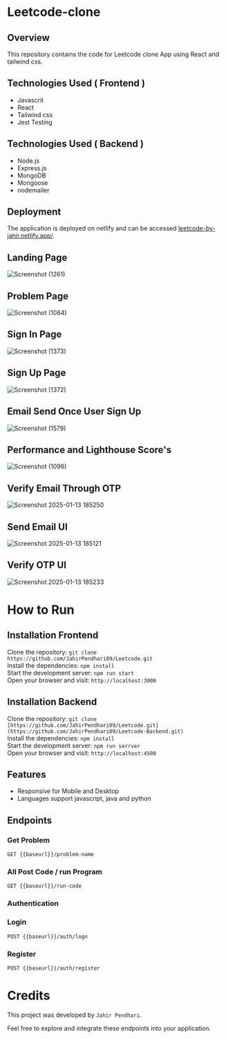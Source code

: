 # Leetcode-clone

## Overview
This repository contains the code for Leetcode clone App using React and tailwind css.

## Technologies Used ( Frontend )
  - Javascrit
  - React
  - Tailwind css
  - Jest Testing
    
## Technologies Used ( Backend )
  - Node.js
  - Express.js
  - MongoDB
  - Mongoose
  - nodemailer

## Deployment

The application is deployed on netlify and can be accessed [leetcode-by-jahir.netlify.app/](https://leetcode-by-jahirp.netlify.app/).

## Landing Page

![Screenshot (1261)](https://github.com/user-attachments/assets/4734fd88-82b4-44ff-ae20-bb945ffaac2c)


## Problem Page

![Screenshot (1084)](https://github.com/user-attachments/assets/a625e697-3672-491c-8ab8-0a4fc7d7418a)

## Sign In Page

![Screenshot (1373)](https://github.com/user-attachments/assets/373bde27-5739-402a-8a7b-fd1c03d707ea)


## Sign Up Page

![Screenshot (1372)](https://github.com/user-attachments/assets/f800431f-6e98-4092-97a8-6af3d203e6f3)


## Email Send Once User Sign Up

![Screenshot (1579)](https://github.com/user-attachments/assets/4cee5acd-ffcd-4166-aa34-52bfaf1b5033)


## Performance and Lighthouse Score's

![Screenshot (1096)](https://github.com/user-attachments/assets/83a81493-c761-48ca-b98f-75316ac2783a)


## Verify Email Through OTP

![Screenshot 2025-01-13 185250](https://github.com/user-attachments/assets/7a858d6f-69d0-4627-afb6-6b5aedaff601)


## Send Email UI

![Screenshot 2025-01-13 185121](https://github.com/user-attachments/assets/e8857db7-0ab8-4164-b989-cb13032bc1a3)


## Verify OTP UI

![Screenshot 2025-01-13 185233](https://github.com/user-attachments/assets/6e9a8e1d-59a9-490b-9b11-f2c13b0a27a5)


 # How to Run <br/>
 
   <h2>Installation Frontend </h2>
   
   Clone the repository:   ``` git clone https://github.com/JahirPendhari09/Leetcode.git  ``` <br/>
   Install the dependencies:   ``` npm install ``` <br/>
   Start the development server:   ``` npm run start ``` <br/>
   Open your browser and visit:   ``` http://localhost:3000 ``` <br/>


   <h2>Installation Backend </h2>
   
   Clone the repository:   ``` git clone [https://github.com/JahirPendhari09/Leetcode.git](https://github.com/JahirPendhari09/Leetcode-Backend.git)  ``` <br/>
   Install the dependencies:   ``` npm install ``` <br/>
   Start the development server:   ``` npm run serrver ``` <br/>
   Open your browser and visit:   ``` http://localhost:4500 ``` <br/>
   


   ## Features 
   
  - Responsive for Mobile and Desktop
  - Languages support javascript, java and python

   <h2>Endpoints</h2>
   <h3>Get Problem</h3>
   <pre><code>GET {{baseurl}}/problem-name </code></pre>

   <h3>All Post Code / run Program</h3>
   <pre><code>GET {{baseurl}}/run-code </code></pre>

   <h3>Authentication</h3>
   <h3>Login</h3>
   <pre><code>POST {{baseurl}}/auth/logn </code></pre>

   <h3>Register</h3>
   <pre><code>POST {{baseurl}}/auth/register </code></pre>

 
   # Credits <br/>
   This project was developed by ```Jahir Pendhari```.

   <p>Feel free to explore and integrate these endpoints into your application.</p>
  

